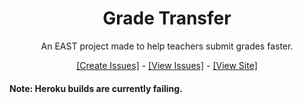 <div align="center">
<h1>Grade Transfer</h1>
<p>An EAST project made to help teachers submit grades faster.</p>
<p><a href="https://github.com/sqwyer/grade-transfer/issues/new">[Create Issues]</a> - <a href="https://github.com/sqwyer/grade-transfer/issues">[View Issues]</a> - <a href="https://east-grade-transfer.herokuapp.com/">[View Site]</a></p>
</div>

#### Note: Heroku builds are currently failing.
